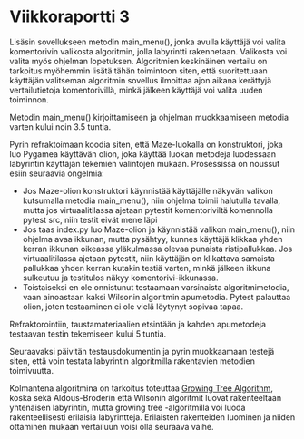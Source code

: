 # Viikkoraportti 3
Lisäsin sovellukseen metodin main_menu(), jonka avulla käyttäjä voi valita komentorivin valikosta algoritmin, jolla labyrintti rakennetaan. Valikosta voi valita myös ohjelman lopetuksen. Algoritmien keskinäinen vertailu on tarkoitus myöhemmin lisätä tähän toimintoon siten, että suoritettuaan käyttäjän valitseman algoritmin sovellus ilmoittaa ajon aikana kerättyjä vertailutietoja komentorivillä, minkä jälkeen käyttäjä voi valita uuden toiminnon.

Metodin main_menu() kirjoittamiseen ja ohjelman muokkaamiseen metodia varten kului noin 3.5 tuntia.

Pyrin refraktoimaan koodia siten, että Maze-luokalla on konstruktori, joka luo Pygamea käyttävän olion, joka käyttää luokan metodeja luodessaan labyrintin käyttäjän tekemien valintojen mukaan. Prosessissa on noussut esiin seuraavia ongelmia:
- Jos Maze-olion konstruktori käynnistää käyttäjälle näkyvän valikon kutsumalla metodia main_menu(), niin ohjelma toimii halutulla tavalla, mutta jos virtuaalitilassa ajetaan pytestit komentoriviltä komennolla pytest src, niin testit eivät mene läpi
- Jos taas index.py luo Maze-olion ja käynnistää valikon main_menu(), niin ohjelma avaa ikkunan, mutta pysähtyy, kunnes käyttäjä klikkaa yhden kerran ikkunan oikeassa yläkulmassa olevaa punaista ristipallukkaa. Jos virtuaalitilassa ajetaan pytestit, niin käyttäjän on klikattava samaista pallukkaa yhden kerran kutakin testiä varten, minkä jälkeen ikkuna sulkeutuu ja testitulos näkyy komentorivi-ikkunassa.
- Toistaiseksi en ole onnistunut testaamaan varsinaista algoritmimetodia, vaan ainoastaan kaksi Wilsonin algoritmin apumetodia. Pytest palauttaa olion, joten testaaminen ei ole vielä löytynyt sopivaa tapaa.

Refraktorointiin, taustamateriaalien etsintään ja kahden apumetodeja testaavan testin tekemiseen kului 5 tuntia.

Seuraavaksi päivitän testausdokumentin ja pyrin muokkaamaan testejä siten, että voin testata labyrintin algoritmilla rakentavien metodien toimivuutta.

Kolmantena algoritmina on tarkoitus toteuttaa [Growing Tree Algorithm](http://www.astrolog.org/labyrnth/algrithm.htm), koska sekä Aldous-Broderin että Wilsonin algoritmit luovat rakenteeltaan yhtenäisen labyrintin, mutta growing tree -algoritmilla voi luoda rakenteellisesti erilaisia labyrintteja. Erilaisten rakenteiden luominen ja niiden ottaminen mukaan vertailuun voisi olla seuraava vaihe.